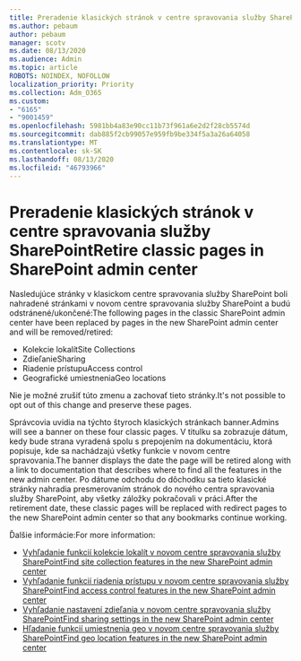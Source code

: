 ```yaml
---
title: Preradenie klasických stránok v centre spravovania služby SharePoint
ms.author: pebaum
author: pebaum
manager: scotv
ms.date: 08/13/2020
ms.audience: Admin
ms.topic: article
ROBOTS: NOINDEX, NOFOLLOW
localization_priority: Priority
ms.collection: Adm_O365
ms.custom:
- "6165"
- "9001459"
ms.openlocfilehash: 5981bb4a83e90cc11b73f961a6e2d2f28cb5574d
ms.sourcegitcommit: dab885f2cb99057e959fb9be334f5a3a26a64058
ms.translationtype: MT
ms.contentlocale: sk-SK
ms.lasthandoff: 08/13/2020
ms.locfileid: "46793966"
---
```

# <a name="retire-classic-pages-in-sharepoint-admin-center"></a><span data-ttu-id="95944-102">Preradenie klasických stránok v centre spravovania služby SharePoint</span><span class="sxs-lookup"><span data-stu-id="95944-102">Retire classic pages in SharePoint admin center</span></span>

<span data-ttu-id="95944-103">Nasledujúce stránky v klasickom centre spravovania služby SharePoint boli nahradené stránkami v novom centre spravovania služby SharePoint a budú odstránené/ukončené:</span><span class="sxs-lookup"><span data-stu-id="95944-103">The following pages in the classic SharePoint admin center have been replaced by pages in the new SharePoint admin center and will be removed/retired:</span></span> 

- <span data-ttu-id="95944-104">Kolekcie lokalít</span><span class="sxs-lookup"><span data-stu-id="95944-104">Site Collections</span></span> 
- <span data-ttu-id="95944-105">Zdieľanie</span><span class="sxs-lookup"><span data-stu-id="95944-105">Sharing</span></span>
- <span data-ttu-id="95944-106">Riadenie prístupu</span><span class="sxs-lookup"><span data-stu-id="95944-106">Access control</span></span>
- <span data-ttu-id="95944-107">Geografické umiestnenia</span><span class="sxs-lookup"><span data-stu-id="95944-107">Geo locations</span></span>

<span data-ttu-id="95944-108">Nie je možné zrušiť túto zmenu a zachovať tieto stránky.</span><span class="sxs-lookup"><span data-stu-id="95944-108">It's not possible to opt out of this change and preserve these pages.</span></span>

<span data-ttu-id="95944-109">Správcovia uvidia na týchto štyroch klasických stránkach banner.</span><span class="sxs-lookup"><span data-stu-id="95944-109">Admins will see a banner on these four classic pages.</span></span> <span data-ttu-id="95944-110">V titulku sa zobrazuje dátum, kedy bude strana vyradená spolu s prepojením na dokumentáciu, ktorá popisuje, kde sa nachádzajú všetky funkcie v novom centre spravovania.</span><span class="sxs-lookup"><span data-stu-id="95944-110">The banner displays the date the page will be retired along with a link to documentation that describes where to find all the features in the new admin center.</span></span> <span data-ttu-id="95944-111">Po dátume odchodu do dôchodku sa tieto klasické stránky nahradia presmerovaním stránok do nového centra spravovania služby SharePoint, aby všetky záložky pokračovali v práci.</span><span class="sxs-lookup"><span data-stu-id="95944-111">After the retirement date, these classic pages will be replaced with redirect pages to the new SharePoint admin center so that any bookmarks continue working.</span></span>
  
<span data-ttu-id="95944-112">Ďalšie informácie:</span><span class="sxs-lookup"><span data-stu-id="95944-112">For more information:</span></span>

- [<span data-ttu-id="95944-113">Vyhľadanie funkcií kolekcie lokalít v novom centre spravovania služby SharePoint</span><span class="sxs-lookup"><span data-stu-id="95944-113">Find site collection features in the new SharePoint admin center</span></span>](https://docs.microsoft.com/sharepoint/site-collections-page)
- [<span data-ttu-id="95944-114">Vyhľadanie funkcií riadenia prístupu v novom centre spravovania služby SharePoint</span><span class="sxs-lookup"><span data-stu-id="95944-114">Find access control features in the new SharePoint admin center</span></span>](https://docs.microsoft.com/sharepoint/control-access)
- [<span data-ttu-id="95944-115">Vyhľadanie nastavení zdieľania v novom centre spravovania služby SharePoint</span><span class="sxs-lookup"><span data-stu-id="95944-115">Find sharing settings in the new SharePoint admin center</span></span>](https://docs.microsoft.com/sharepoint/sharing-settings)
- [<span data-ttu-id="95944-116">Hľadanie funkcií umiestnenia geo v novom centre spravovania služby SharePoint</span><span class="sxs-lookup"><span data-stu-id="95944-116">Find geo location features in the new SharePoint admin center</span></span>](https://docs.microsoft.com/sharepoint/manage-geo-locations)